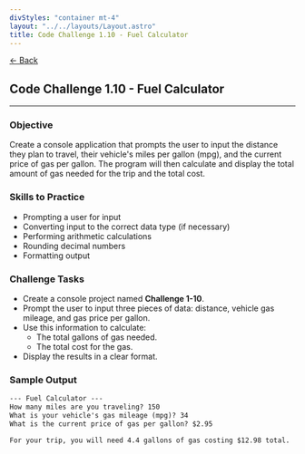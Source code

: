 ```yaml
---
divStyles: "container mt-4"
layout: "../../layouts/Layout.astro"
title: Code Challenge 1.10 - Fuel Calculator
---
```


[← Back](/code-challenges/)

## Code Challenge 1.10 - Fuel Calculator

---

### Objective

Create a console application that prompts the user to input the distance they plan to travel, their vehicle's miles per gallon (mpg), and the current price of gas per gallon. The program will then calculate and display the total amount of gas needed for the trip and the total cost.

### Skills to Practice
- Prompting a user for input
- Converting input to the correct data type (if necessary)
- Performing arithmetic calculations
- Rounding decimal numbers
- Formatting output

### Challenge Tasks
- Create a console project named **Challenge 1-10**.
- Prompt the user to input three pieces of data: distance, vehicle gas mileage, and gas price per gallon.
- Use this information to calculate:
    - The total gallons of gas needed.
    - The total cost for the gas.
- Display the results in a clear format.

### Sample Output

```txt
--- Fuel Calculator ---
How many miles are you traveling? 150
What is your vehicle's gas mileage (mpg)? 34
What is the current price of gas per gallon? $2.95

For your trip, you will need 4.4 gallons of gas costing $12.98 total.
```
